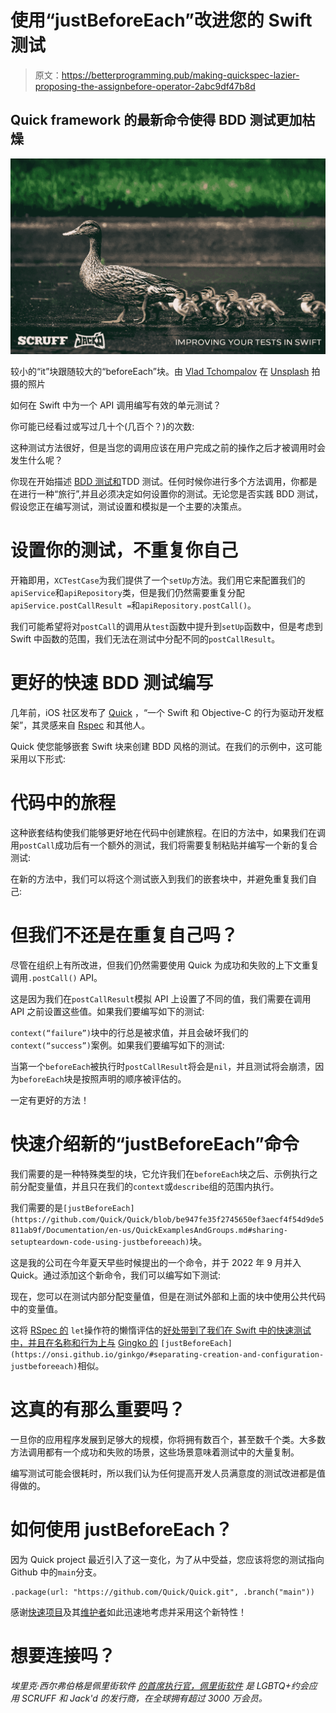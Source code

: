 # 使用“justBeforeEach”改进您的 Swift 测试

> 原文：<https://betterprogramming.pub/making-quickspec-lazier-proposing-the-assignbefore-operator-2abc9df47b8d>

## Quick framework 的最新命令使得 BDD 测试更加枯燥

![](img/b41ceeff0c119da42c27b302d6556e28.png)

较小的“it”块跟随较大的“beforeEach”块。由 [Vlad Tchompalov](https://unsplash.com/@tchompalov?utm_source=unsplash&utm_medium=referral&utm_content=creditCopyText) 在 [Unsplash](https://unsplash.com/s/photos/ducks-in-a-row?utm_source=unsplash&utm_medium=referral&utm_content=creditCopyText) 拍摄的照片

如何在 Swift 中为一个 API 调用编写有效的单元测试？

你可能已经看过或写过几十个(几百个？)的次数:

这种测试方法很好，但是当您的调用应该在用户完成之前的操作之后才被调用时会发生什么呢？

你现在开始描述 [BDD 测试和](https://cucumber.io/blog/bdd/bdd-vs-tdd/#:~:text=BDD%20is%20designed%20to%20test,pieces%20of%20functionality%20in%20isolation.)TDD 测试。任何时候你进行多个方法调用，你都是在进行一种“旅行”,并且必须决定如何设置你的测试。无论您是否实践 BDD 测试，假设您正在编写测试，测试设置和模拟是一个主要的决策点。

# 设置你的测试，不重复你自己

开箱即用，`XCTestCase`为我们提供了一个`setUp`方法。我们用它来配置我们的`apiService`和`apiRepository`类，但是我们仍然需要重复分配`apiService.postCallResult =`和`apiRepository.postCall()`。

我们可能希望将对`postCall`的调用从`test`函数中提升到`setUp`函数中，但是考虑到 Swift 中函数的范围，我们无法在测试中分配不同的`postCallResult`。

# 更好的快速 BDD 测试编写

几年前，iOS 社区发布了 [Quick](https://github.com/Quick/Quick) ，“一个 Swift 和 Objective-C 的行为驱动开发框架”，其灵感来自 [Rspec](https://rspec.info/) 和其他人。

Quick 使您能够嵌套 Swift 块来创建 BDD 风格的测试。在我们的示例中，这可能采用以下形式:

# 代码中的旅程

这种嵌套结构使我们能够更好地在代码中创建旅程。在旧的方法中，如果我们在调用`postCall`成功后有一个额外的测试，我们将需要复制粘贴并编写一个新的复合测试:

在新的方法中，我们可以将这个测试嵌入到我们的嵌套块中，并避免重复我们自己:

# 但我们不还是在重复自己吗？

尽管在组织上有所改进，但我们仍然需要使用 Quick 为成功和失败的上下文重复调用`.postCall()` API。

这是因为我们在`postCallResult`模拟 API 上设置了不同的值，我们需要在调用 API 之前设置这些值。如果我们要编写如下的测试:

`context(“failure”)`块中的行总是被求值，并且会破坏我们的`context(“success”)`案例。如果我们要编写如下的测试:

当第一个`beforeEach`被执行时`postCallResult`将会是`nil`，并且测试将会崩溃，因为`beforeEach`块是按照声明的顺序被评估的。

一定有更好的方法！

# 快速介绍新的“justBeforeEach”命令

我们需要的是一种特殊类型的块，它允许我们在`beforeEach`块之后、示例执行之前分配变量值，并且只在我们的`context`或`describe`组的范围内执行。

我们需要的是`[justBeforeEach](https://github.com/Quick/Quick/blob/be947fe35f2745650ef3aecf4f54d9de5811ab9f/Documentation/en-us/QuickExamplesAndGroups.md#sharing-setupteardown-code-using-justbeforeeach)`块。

这是我的公司在今年夏天早些时候提出的一个命令，并于 2022 年 9 月并入 Quick。通过添加这个新命令，我们可以编写如下测试:

现在，您可以在测试内部分配变量值，但是在测试外部和上面的块中使用公共代码中的变量值。

这将 [RSpec 的](https://relishapp.com/rspec/rspec-core/v/2-11/docs/helper-methods/let-and-let) `let`操作符的懒惰评估的[好处带到了我们在 Swift 中的快速测试中，并且在名称和行为上与](https://stackoverflow.com/questions/5359558/when-to-use-rspec-let) [Gingko 的](https://onsi.github.io/ginkgo/#separating-creation-and-configuration-justbeforeeach) `[justBeforeEach](https://onsi.github.io/ginkgo/#separating-creation-and-configuration-justbeforeeach)`相似。

# 这真的有那么重要吗？

一旦你的应用程序发展到足够大的规模，你将拥有数百个，甚至数千个类。大多数方法调用都有一个成功和失败的场景，这些场景意味着测试中的大量复制。

编写测试可能会很耗时，所以我们认为任何提高开发人员满意度的测试改进都是值得做的。

# 如何使用 justBeforeEach？

因为 Quick project 最近引入了这一变化，为了从中受益，您应该将您的测试指向 Github 中的`main`分支。

```
.package(url: "https://github.com/Quick/Quick.git", .branch("main"))
```

感谢[快速项目](https://github.com/Quick/Quick)及其[维护者](https://github.com/younata)如此迅速地考虑并采用这个新特性！

# 想要连接吗？

*埃里克·西尔弗伯格是佩里街软件* [*的首席执行官，佩里街软件*](https://www.perrystreet.com/) *是 LGBTQ+约会应用 SCRUFF 和 Jack'd 的发行商，在全球拥有超过 3000 万会员。*